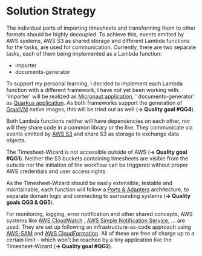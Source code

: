 # Solution Strategy

The individual parts of importing timesheets and transforming them to other formats should be highly decoupled. To
achieve this, events emitted by AWS systems, AWS S3 as shared storage and different Lambda functions for the tasks, are
used for communication. Currently, there are two separate tasks, each of them being implemented as a Lambda function:

- importer
- documents-generator

To support my personal learning, I decided to implement each Lambda function with a different framework, I have not yet
been working with. 'importer' will be realized as [Micronaut application](https://micronaut.io/), '
documents-generator' as [Quarkus application](https://quarkus.io/). As both frameworks support the generation
of [GraalVM](https://www.graalvm.org/) native images, this will be tried out as well (**-> Quality goal #QG4**).

Both Lambda functions neither will have dependencies on each other, nor will they share code in a common library or the
like. They communicate via events emitted by [AWS S3](https://aws.amazon.com/s3/?nc1=h_ls) and share S3 as storage to
exchange data objects.

The Timesheet-Wizard is not accessible outside of AWS (**-> Quality goal #QG1**). Neither the S3 buckets containing
timesheets are visible from the outside nor the initiation of the workflow can be triggered without proper AWS
credentials and user access rights.

As the Timesheet-Wizard should be easily extensible, testable and maintainable, each function will follow
a [Ports & Adapters](https://en.wikipedia.org/wiki/Hexagonal_architecture_(software)) architecture, to separate domain
logic and connecting to surrounding systems (**-> Quality goals QG3 & QG5**).

For monitoring, logging, error notification and other shared concepts, AWS systems
like [AWS CloudWatch](https://aws.amazon.com/cloudwatch/?nc1=h_ls)
, [AWS Simple Notification Service](https://aws.amazon.com/sns/?nc1=h_ls), ... are used. They are set up following an
infrastructure-as-code approach
using [AWS-SAM](https://docs.aws.amazon.com/serverless-application-model/latest/developerguide/what-is-sam.html)
and [AWS CloudFormation](https://aws.amazon.com/cloudformation/?nc1=h_ls). All of these are free of charge up to a
certain limit - which won't be reached by a tiny application like the Timesheet-Wizard (**-> Quality goal #QG2**). 
